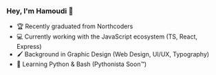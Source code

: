 ### Hey, I'm Hamoudi 👋

- 🏆 Recently graduated from Northcoders
- 💻 Currently working with the JavaScript ecosystem (TS, React, Express)
- 🖌️ Background in Graphic Design (Web Design, UI/UX, Typography)
- 🐍 Learning Python & Bash (Pythonista Soon™️)
